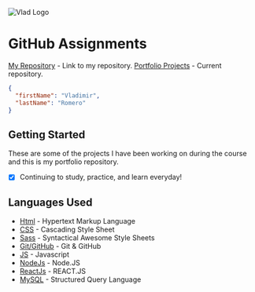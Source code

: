 ![Vlad Logo](https://github.com/Vleezy/Portfolio)
# GitHub Assignments
  [My Repository](https://github.com/Code-7-Classroom/weeklychallenges2020-Vleezy) - Link to my repository.
  [Portfolio Projects](https://github.com/Vleezy/Portfolio) - Current repository.

```json
{
  "firstName": "Vladimir",
  "lastName": "Romero"
}
```

## Getting Started

These are some of the projects I have been working on during the course and this is my portfolio repository.
- [x] Continuing to study, practice, and learn everyday!


## Languages Used

* [Html](https://www.w3schools.com/html/) - Hypertext Markup Language
* [CSS](https://www.w3schools.com/css/) - Cascading Style Sheet
* [Sass](https://www.w3schools.com/sass/) - Syntactical Awesome Style Sheets
* [Git/GitHub](https://redventures.udemy.com/course/git-and-github-masterclass/learn/) - Git & GitHub
* [JS](https://www.w3schools.com/js/) - Javascript
* [NodeJs](https://www.w3schools.com/nodejs/) - Node.JS
* [ReactJs](https://www.w3schools.com/REACT/) - REACT.JS
* [MySQL](https://www.w3schools.com/sql/) - Structured Query Language

